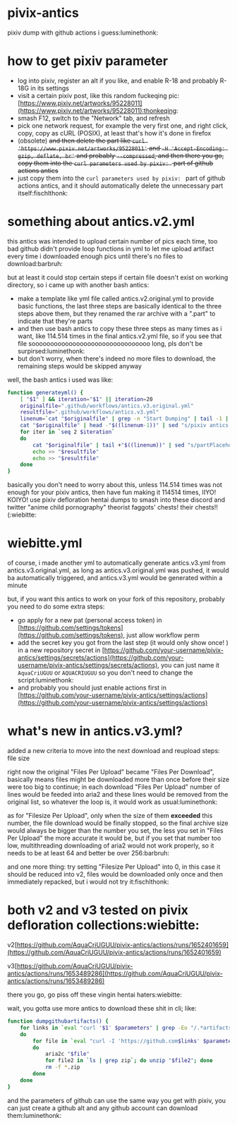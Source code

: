 # pivix-antics

pixiv dump with github actions i guess:luminethonk:

# how to get pixiv parameter

 - log into pixiv, register an alt if you like, and enable R-18 and probably R-18G in its settings
 - visit a certain pixiv post, like this random fuckeqing pic: [https://www.pixiv.net/artworks/95228011](https://www.pixiv.net/artworks/95228011):thonkeqing:
 - smash F12, switch to the "Network" tab, and refresh
 - pick one network request, for example the very first one, and right click, copy, copy as cURL (POSIX), at least that's how it's done in firefox
 - (obsolete) ~~and then delete the part like `curl 'https://www.pixiv.net/artworks/95228011'` and `-H 'Accept-Encoding: gzip, deflate, br'` and probably `--compressed`, and then there you go, copy them into the `curl parameters used by pixiv: ` part of github actions antics~~
 - just copy them into the `curl parameters used by pixiv: ` part of github actions antics, and it should automatically delete the unnecessary part itself:fischlthonk:

# something about antics.v2.yml

this antics was intended to upload certain number of pics each time, too bad github didn't provide loop functions in yml to let me upload artifact every time i downloaded enough pics until there's no files to download:barbruh:

but at least it could stop certain steps if certain file doesn't exist on working directory, so i came up with another bash antics: 

 - make a template like yml file called antics.v2.original.yml to provide basic functions, the last three steps are basically identical to the three steps above them, but they renamed the rar archive with a ".part" to indicate that they're parts
 - and then use bash antics to copy these three steps as many times as i want, like 114.514 times in the final antics.v2.yml file, so if you see that file soooooooooooooooooooooooooooooooo long, pls don't be surpirsed:luminethonk:
 - but don't worry, when there's indeed no more files to download, the remaining steps would be skipped anyway

well, the bash antics i used was like: 

```bash
function generateyml() {
    [ "$1" ] && iteration="$1" || iteration=20
    originalfile=".github/workflows/antics.v3.original.yml"
    resultfile=".github/workflows/antics.v3.yml"
    linenum=`cat "$originalfile" | grep -n "Start Dumping" | tail -1 | grep -Eo "[0-9]+"`
    cat "$originalfile" | head -"$((linenum-1))" | sed "s/pixiv antics v3 (original/pixiv antics v3/g" > "$resultfile"
    for iter in `seq 2 $iteration`
    do
        cat "$originalfile" | tail +"$((linenum))" | sed "s/partPlaceholder/part$iter/g;s/Partplaceholder/Part $iter/g" >> "$resultfile"
        echo >> "$resultfile"
        echo >> "$resultfile"
    done
}
```

basically you don't need to worry about this, unless 114.514 times was not enough for your pixiv antics, then have fun making it 114514 times, IIYO! KOIYO! use pixiv defloration hentai dumps to smash into these discord and twitter "anime child pornography" theorist faggots' chests! their chests!! (:wiebitte:

# wiebitte.yml

of course, i made another yml to automatically generate antics.v3.yml from antics.v3.original.yml, as long as antics.v3.original.yml was pushed, it would ba automatically triggered, and antics.v3.yml would be generated within a minute

but, if you want this antics to work on your fork of this repository, probably you need to do some extra steps: 
 - go apply for a new pat (personal access token) in [https://github.com/settings/tokens](https://github.com/settings/tokens), just allow workflow perm
 - add the secret key you got from the last step (it would only show once! ) in a new repository secret in [https://github.com/your-username/pivix-antics/settings/secrets/actions](https://github.com/your-username/pivix-antics/settings/secrets/actions), you can just name it `AquaCriUGUU` or `AQUACRIUGUU` so you don't need to change the script:luminethonk:
 - and probably you should just enable actions first in [https://github.com/your-username/pivix-antics/settings/actions](https://github.com/your-username/pivix-antics/settings/actions)

# what's new in antics.v3.yml? 

added a new criteria to move into the next download and reupload steps: file size

right now the original "Files Per Upload" became "Files Per Download", basically means files might be downloaded more than once before their size were too big to continue; in each download "Files Per Upload" number of lines would be feeded into aria2 and these lines would be removed from the original list, so whatever the loop is, it would work as usual:luminethonk:

as for "Filesize Per Upload", only when the size of them **exceeded** this number, the file download would be finally stopped, so the final archive size would always be bigger than the number you set, the less you set in "Files Per Upload" the more accurate it would be, but if you set that number too low, multithreading downloading of aria2 would not work properly, so it needs to be at least 64 and better be over 256:barbruh:

and one more thing: try setting "Filesize Per Upload" into 0, in this case it should be reduced into v2, files would be downloaded only once and then immediately repacked, but i would not try it:fischlthonk:

# both v2 and v3 tested on pivix defloration collections:wiebitte:

v2[https://github.com/AquaCriUGUU/pivix-antics/actions/runs/1652401659](https://github.com/AquaCriUGUU/pivix-antics/actions/runs/1652401659)

v3[https://github.com/AquaCriUGUU/pivix-antics/actions/runs/1653489286](https://github.com/AquaCriUGUU/pivix-antics/actions/runs/1653489286)

there you go, go piss off these vingin hentai haters:wiebitte:

wait, you gotta use more antics to download these shit in cli; like:

```bash
function dumpgithubartifacts() {
    for links in `eval "curl '$1' $parameters" | grep -Eo "/.*artifacts/[0-9]+" | sort | uniq`
    do
        for file in `eval "curl -I 'https://github.com$links' $parameters" | grep "[L|l]ocation:" | sed 's/[L/l]ocation: //g;s/[L/l]ocation://g'`
        do
            aria2c "$file"
            for file2 in `ls | grep zip`; do unzip "$file2"; done
            rm -f *.zip
        done
    done
}
```

and the parameters of github can use the same way you get with pixiv, you can just create a github alt and any github account can download them:luminethonk:
